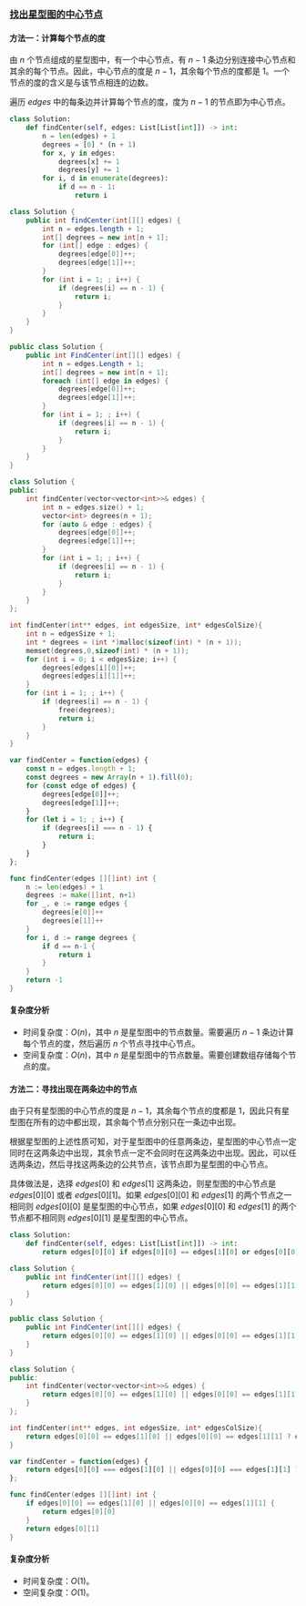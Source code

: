 ### [找出星型图的中心节点](https://leetcode.cn/problems/find-center-of-star-graph/solutions/1264727/zhao-chu-xing-xing-tu-de-zhong-xin-jie-d-1xzm/)

#### 方法一：计算每个节点的度

由 $n$ 个节点组成的星型图中，有一个中心节点，有 $n - 1$ 条边分别连接中心节点和其余的每个节点。因此，中心节点的度是 $n - 1$，其余每个节点的度都是 $1$。一个节点的度的含义是与该节点相连的边数。

遍历 $edges$ 中的每条边并计算每个节点的度，度为 $n - 1$ 的节点即为中心节点。

```python
class Solution:
    def findCenter(self, edges: List[List[int]]) -> int:
        n = len(edges) + 1
        degrees = [0] * (n + 1)
        for x, y in edges:
            degrees[x] += 1
            degrees[y] += 1
        for i, d in enumerate(degrees):
            if d == n - 1:
                return i
```

```java
class Solution {
    public int findCenter(int[][] edges) {
        int n = edges.length + 1;
        int[] degrees = new int[n + 1];
        for (int[] edge : edges) {
            degrees[edge[0]]++;
            degrees[edge[1]]++;
        }
        for (int i = 1; ; i++) {
            if (degrees[i] == n - 1) {
                return i;
            }
        }
    }
}
```

```csharp
public class Solution {
    public int FindCenter(int[][] edges) {
        int n = edges.Length + 1;
        int[] degrees = new int[n + 1];
        foreach (int[] edge in edges) {
            degrees[edge[0]]++;
            degrees[edge[1]]++;
        }
        for (int i = 1; ; i++) {
            if (degrees[i] == n - 1) {
                return i;
            }
        }
    }
}
```

```c++
class Solution {
public:
    int findCenter(vector<vector<int>>& edges) {
        int n = edges.size() + 1;
        vector<int> degrees(n + 1);
        for (auto & edge : edges) {
            degrees[edge[0]]++;
            degrees[edge[1]]++;
        }
        for (int i = 1; ; i++) {
            if (degrees[i] == n - 1) {
                return i;
            }
        }
    }
};
```

```c
int findCenter(int** edges, int edgesSize, int* edgesColSize){
    int n = edgesSize + 1;
    int * degrees = (int *)malloc(sizeof(int) * (n + 1));
    memset(degrees,0,sizeof(int) * (n + 1));
    for (int i = 0; i < edgesSize; i++) {
        degrees[edges[i][0]]++;
        degrees[edges[i][1]]++;
    }
    for (int i = 1; ; i++) {
        if (degrees[i] == n - 1) {
            free(degrees);
            return i;
        }
    }
}
```

```javascript
var findCenter = function(edges) {
    const n = edges.length + 1;
    const degrees = new Array(n + 1).fill(0);
    for (const edge of edges) {
        degrees[edge[0]]++;
        degrees[edge[1]]++;
    }
    for (let i = 1; ; i++) {
        if (degrees[i] === n - 1) {
            return i;
        }
    }
};
```

```go
func findCenter(edges [][]int) int {
    n := len(edges) + 1
    degrees := make([]int, n+1)
    for _, e := range edges {
        degrees[e[0]]++
        degrees[e[1]]++
    }
    for i, d := range degrees {
        if d == n-1 {
            return i
        }
    }
    return -1
}
```

#### 复杂度分析

- 时间复杂度：$O(n)$，其中 $n$ 是星型图中的节点数量。需要遍历 $n - 1$ 条边计算每个节点的度，然后遍历 $n$ 个节点寻找中心节点。
- 空间复杂度：$O(n)$，其中 $n$ 是星型图中的节点数量。需要创建数组存储每个节点的度。

#### 方法二：寻找出现在两条边中的节点

由于只有星型图的中心节点的度是 $n - 1$，其余每个节点的度都是 $1$，因此只有星型图在所有的边中都出现，其余每个节点分别只在一条边中出现。

根据星型图的上述性质可知，对于星型图中的任意两条边，星型图的中心节点一定同时在这两条边中出现，其余节点一定不会同时在这两条边中出现。因此，可以任选两条边，然后寻找这两条边的公共节点，该节点即为星型图的中心节点。

具体做法是，选择 $edges[0]$ 和 $edges[1]$ 这两条边，则星型图的中心节点是 $edges[0][0]$ 或者 $edges[0][1]$。如果 $edges[0][0]$ 和 $edges[1]$ 的两个节点之一相同则 $edges[0][0]$ 是星型图的中心节点，如果 $edges[0][0]$ 和 $edges[1]$ 的两个节点都不相同则 $edges[0][1]$ 是星型图的中心节点。

```python
class Solution:
    def findCenter(self, edges: List[List[int]]) -> int:
        return edges[0][0] if edges[0][0] == edges[1][0] or edges[0][0] == edges[1][1] else edges[0][1]
```

```java
class Solution {
    public int findCenter(int[][] edges) {
        return edges[0][0] == edges[1][0] || edges[0][0] == edges[1][1] ? edges[0][0] : edges[0][1];
    }
}
```

```csharp
public class Solution {
    public int FindCenter(int[][] edges) {
        return edges[0][0] == edges[1][0] || edges[0][0] == edges[1][1] ? edges[0][0] : edges[0][1];
    }
}
```

```c++
class Solution {
public:
    int findCenter(vector<vector<int>>& edges) {
        return edges[0][0] == edges[1][0] || edges[0][0] == edges[1][1] ? edges[0][0] : edges[0][1];
    }
};
```

```c
int findCenter(int** edges, int edgesSize, int* edgesColSize){
    return edges[0][0] == edges[1][0] || edges[0][0] == edges[1][1] ? edges[0][0] : edges[0][1];
}
```

```javascript
var findCenter = function(edges) {
    return edges[0][0] === edges[1][0] || edges[0][0] === edges[1][1] ? edges[0][0] : edges[0][1];
};
```

```go
func findCenter(edges [][]int) int {
    if edges[0][0] == edges[1][0] || edges[0][0] == edges[1][1] {
        return edges[0][0]
    }
    return edges[0][1]
}
```

#### 复杂度分析

- 时间复杂度：$O(1)$。
- 空间复杂度：$O(1)$。
